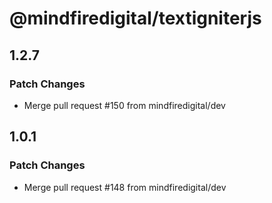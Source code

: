 # @mindfiredigital/textigniterjs

## 1.2.7

### Patch Changes

- Merge pull request #150 from mindfiredigital/dev

## 1.0.1

### Patch Changes

- Merge pull request #148 from mindfiredigital/dev
